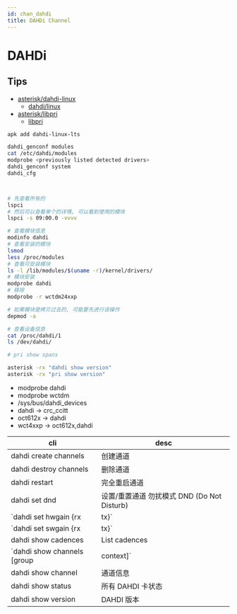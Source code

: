 ```yaml
---
id: chan_dahdi
title: DAHDi Channel
---
```


# DAHDi

## Tips

- [asterisk/dahdi-linux](https://github.com/asterisk/dahdi-linux)
  - [dahdi/linux](http://git.asterisk.org/gitweb/?p=dahdi/linux.git)
- [asterisk/libpri](https://github.com/asterisk/libpri)
  - [libpri](http://git.asterisk.org/gitweb/?p=libpri.git)

```bash
apk add dahdi-linux-lts

dahdi_genconf modules
cat /etc/dahdi/modules
modprobe <previously listed detected drivers>
dahdi_genconf system
dahdi_cfg



# 先查看所有的
lspci
# 然后可以查看单个的详情, 可以看到使用的模块
lspci -s 09:00.0 -vvvv

# 查看模块信息
modinfo dahdi
# 查看安装的模块
lsmod
less /proc/modules
# 查看可安装模块
ls -l /lib/modules/$(uname -r)/kernel/drivers/
# 模块安装
modprobe dahdi
# 移除
modprobe -r wctdm24xxp

# 如果模块是拷贝过去的, 可能要先进行该操作
depmod -a

# 查看设备信息
cat /proc/dahdi/1
ls /dev/dahdi/

# pri show spans

asterisk -rx "dahdi show version"
asterisk -rx "pri show version"
```

- modprobe dahdi
- modprobe wctdm
- /sys/bus/dahdi_devices
- dahdi -> crc_ccitt
- oct612x -> dahdi
- wct4xxp -> oct612x,dahdi

| cli                                   | desc                                        |
| ------------------------------------- | ------------------------------------------- |
| dahdi create channels                 | 创建通道                                    |
| dahdi destroy channels                | 删除通道                                    |
| dahdi restart                         | 完全重启通道                                |
| dahdi set dnd                         | 设置/重置通道 勿扰模式 DND (Do Not Disturb) |
| `dahdi set hwgain {rx|tx}`            | Set hardware gain on a channel              |
| `dahdi set swgain {rx|tx}`            | Set software gain on a channel              |
| dahdi show cadences                   | List cadences                               |
| `dahdi show channels [group|context]` | Show active DAHDI channels                  |
| dahdi show channel                    | 通道信息                                    |
| dahdi show status                     | 所有 DAHDI 卡状态                           |
| dahdi show version                    | DAHDI 版本                                  |

